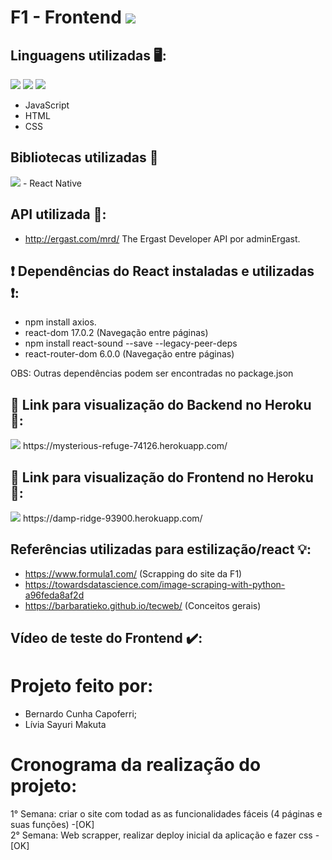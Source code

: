 # F1 - Frontend <img src="https://img.shields.io/static/v1?label=Projeto3&message=Finalizado&color=success&style=flat-square&logo=ghost"/>

## Linguagens utilizadas :desktop_computer::
<img src="https://img.shields.io/static/v1?label=Code&message=JavaScript&color=important&style=plastic&labelColor=black&logo=javascript"/> <img src="https://img.shields.io/static/v1?label=Code&message=HTML&color=red&style=plastic&labelColor=black&logo=html5"/> <img src="https://img.shields.io/static/v1?label=Style&message=CSS&color=blueviolet&style=plastic&labelColor=black&logo=css3"/>
- JavaScript
- HTML
- CSS

## Bibliotecas utilizadas :closed_book: 
<img src="https://img.shields.io/static/v1?label=Library&message=React Native&color=blue&style=plastic&labelColor=black&logo=react"/>
- React Native 

## API utilizada :scroll::
- http://ergast.com/mrd/ The Ergast Developer API por adminErgast. 

##	:exclamation: Dependências do React instaladas e utilizadas 	:exclamation::
- npm install axios.
- react-dom 17.0.2 (Navegação entre páginas)
- npm install react-sound --save --legacy-peer-deps 
- react-router-dom 6.0.0 (Navegação entre páginas)

OBS: Outras dependências podem ser encontradas no package.json


## :pushpin: Link para visualização do Backend no Heroku :pushpin::
<img src="https://img.shields.io/static/v1?label=App&message=Heroku&color=red&style=plastic&logo=heroku&labelColor=black"/>
https://mysterious-refuge-74126.herokuapp.com/

## :pushpin: Link para visualização do Frontend no Heroku :pushpin::
<img src="https://img.shields.io/static/v1?label=App&message=Heroku&color=red&style=plastic&logo=heroku&labelColor=black"/>
https://damp-ridge-93900.herokuapp.com/


## Referências utilizadas para estilização/react :bulb::
- https://www.formula1.com/ (Scrapping do site da F1)
- https://towardsdatascience.com/image-scraping-with-python-a96feda8af2d 
- https://barbaratieko.github.io/tecweb/ (Conceitos gerais)


## Vídeo de teste do Frontend ✔️:




# Projeto feito por:
- Bernardo Cunha Capoferri;
- Lívia Sayuri Makuta


# Cronograma da realização do projeto:  
1° Semana: criar o site com todad as as funcionalidades fáceis (4 páginas e suas funções) -[OK]  
2° Semana: Web scrapper, realizar deploy inicial da aplicação e fazer css -[OK]  